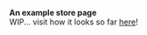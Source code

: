 **An example store page**  
WIP... visit how it looks so far [here](https://gwillynstore.netlify.app/)!
